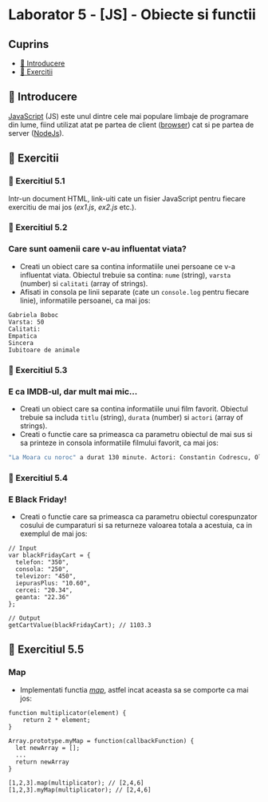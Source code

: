 # Laborator 5 - [JS] - Obiecte si functii

## Cuprins

- [🦉 Introducere](#-Introducere)
- [🎢 Exercitii](##-Exercitii)

## 🦉 Introducere

[JavaScript](https://ro.wikipedia.org/wiki/JavaScript) (JS) este unul dintre cele mai populare limbaje de programare din lume, fiind utilizat atat pe partea de client ([browser](https://en.wikipedia.org/wiki/Web_browser)) cat si pe partea de server ([NodeJs](https://nodejs.org/en/)).

## 🎢 Exercitii

### 💪 Exercitiul 5.1

Intr-un document HTML, link-uiti cate un fisier JavaScript pentru fiecare exercitiu de mai jos (_ex1.js_, _ex2.js_ etc.).

### 💪 Exercitiul 5.2

### Care sunt oamenii care v-au influentat viata?

- Creati un obiect care sa contina informatiile unei persoane ce v-a influentat viata. Obiectul trebuie sa contina: `nume` (string), `varsta` (number) si `calitati` (array of strings).
- Afisati in consola pe linii separate (cate un `console.log` pentru fiecare linie), informatiile persoanei, ca mai jos:

```JS
Gabriela Boboc
Varsta: 50
Calitati:
Empatica
Sincera
Iubitoare de animale
```

### 💪 Exercitiul 5.3

### E ca IMDB-ul, dar mult mai mic...

- Creati un obiect care sa contina informatiile unui film favorit. Obiectul trebuie sa includa `titlu` (string), `durata` (number) si `actori` (array of strings).
- Creati o functie care sa primeasca ca parametru obiectul de mai sus si sa printeze in consola informatiile filmului favorit, ca mai jos:

```bash
"La Moara cu noroc" a durat 130 minute. Actori: Constantin Codrescu, Olga Tudorache, Geo Barton"
```

### 💪 Exercitiul 5.4

### E Black Friday!

- Creati o functie care sa primeasca ca parametru obiectul corespunzator cosului de cumparaturi si sa returneze valoarea totala a acestuia, ca in exemplul de mai jos:

```JS
// Input
var blackFridayCart = {
  telefon: "350",
  consola: "250",
  televizor: "450",
  iepurasPlus: "10.60",
  cercei: "20.34",
  geanta: "22.36"
};

// Output
getCartValue(blackFridayCart); // 1103.3
```

## 🎁 Exercitiul 5.5

### Map

- Implementati functia _[map](https://developer.mozilla.org/en-US/docs/Web/JavaScript/Reference/Global_Objects/Array/map)_, astfel incat aceasta sa se comporte ca mai jos:

```JS
function multiplicator(element) {
    return 2 * element;
}

Array.prototype.myMap = function(callbackFunction) {
  let newArray = [];
  ...
  return newArray
}

[1,2,3].map(multiplicator); // [2,4,6]
[1,2,3].myMap(multiplicator); // [2,4,6]
```
